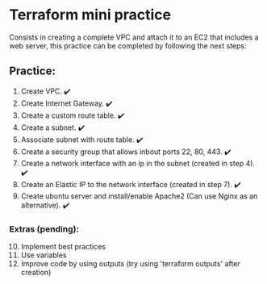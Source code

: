 # Terraform mini practice

Consists in creating a complete VPC and attach it to an EC2 that includes a web server, this practice can be completed by following the next steps:

## Practice:

1. Create VPC. :heavy_check_mark:
2. Create Internet Gateway. :heavy_check_mark:
3. Create a custom route table. :heavy_check_mark:
4. Create a subnet. :heavy_check_mark:
5. Associate subnet with route table. :heavy_check_mark:
6. Create a security group that allows inbout ports 22, 80, 443. :heavy_check_mark:
7. Create a network interface with an ip in the subnet (created in step 4). :heavy_check_mark:
8. Create an Elastic IP to the network interface (created in step 7). :heavy_check_mark:
9. Create ubuntu server and install/enable Apache2 (Can use Nginx as an alternative). :heavy_check_mark:

### Extras (pending):
10. Implement best practices
11. Use variables
12. Improve code by using outputs (try using 'terraform outputs' after creation)